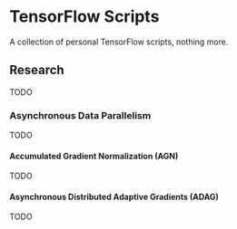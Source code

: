 # TensorFlow Scripts

A collection of personal TensorFlow scripts, nothing more.

## Research

TODO

### Asynchronous Data Parallelism

TODO

#### Accumulated Gradient Normalization (AGN)

TODO

#### Asynchronous Distributed Adaptive Gradients (ADAG)

TODO
